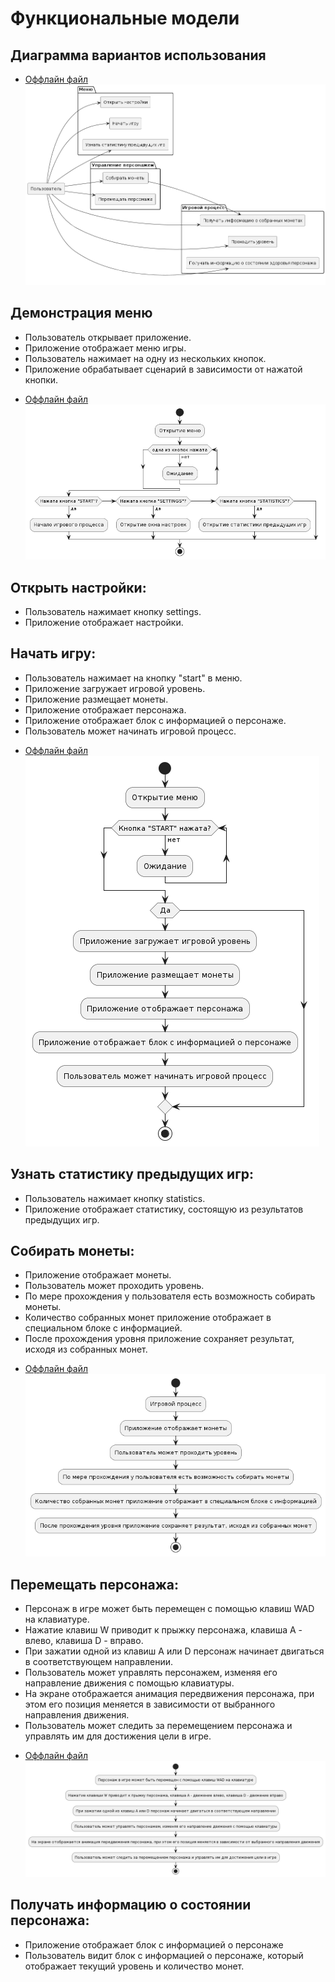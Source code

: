 # Функциональные модели 
## Диаграмма вариантов использования
* [Оффлайн файл](use_cases.puml)
![Диаграмма вариантов использования](use_cases.png)

## Демонстрация меню
- Пользователь открывает приложение.
- Приложение отображает меню игры.
- Пользователь нажимает на одну из нескольких кнопок.
- Приложение обрабатывает сценарий в зависимости от нажатой кнопки.

* [Оффлайн файл](menu.puml)
![Диаграмма активности](menu1.png)

## Открыть настройки:
- Пользователь нажимает кнопку settings.
- Приложение отображает настройки.

## Начать игру:
- Пользователь нажимает на кнопку "start" в меню.
- Приложение загружает игровой уровень.
- Приложение размещает монеты.
- Приложение отображает персонажа.
- Приложение отображает блок с информацией о персонаже.
- Пользователь может начинать игровой процесс.

* [Оффлайн файл](start.puml)
![Диаграмма активности](start.png)

## Узнать статистику предыдущих игр:
- Пользователь нажимает кнопку statistics.
- Приложение отображает статистику, состоящую из результатов предыдущих игр.

## Собирать монеты:
- Приложение отображает монеты.
- Пользователь может проходить уровень.
- По мере прохождения у пользователя есть возможность собирать монеты.
- Количество собранных монет приложение отображает в специальном блоке с информацией.
- После прохождения уровня приложение сохраняет результат, исходя из собранных монет.

* [Оффлайн файл](collectcoins.puml)
![Диаграмма активности](collectcoins.png)

## Перемещать персонажа:
- Персонаж в игре может быть перемещен с помощью клавиш WAD на клавиатуре.
- Нажатие клавиш W приводит к прыжку персонажа, клавиша A - влево, клавиша D - вправо. 
- При зажатии одной из клавиш A или D персонаж начинает двигаться в соответствующем направлении.
- Пользователь может управлять персонажем, изменяя его направление движения с помощью клавиатуры.
- На экране отображается анимация передвижения персонажа, при этом его позиция меняется в зависимости от выбранного направления движения. 
- Пользователь может следить за перемещением персонажа и управлять им для достижения цели в игре.

* [Оффлайн файл](movement.puml)
![Диаграмма активности](movement.png)

## Получать информацию о состоянии персонажа:
- Приложение отображает блок с информацией о персонаже
- Пользователь видит блок с информацией о персонаже, который отображает текущий уровень и количество монет.
